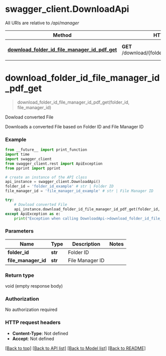# swagger_client.DownloadApi

All URIs are relative to */api/manager*

Method | HTTP request | Description
------------- | ------------- | -------------
[**download_folder_id_file_manager_id_pdf_get**](DownloadApi.md#download_folder_id_file_manager_id_pdf_get) | **GET** /download/{folderID}/{fileManagerID}.pdf | Dowload converted File

# **download_folder_id_file_manager_id_pdf_get**
> download_folder_id_file_manager_id_pdf_get(folder_id, file_manager_id)

Dowload converted File

Downloads a converted File based on Folder ID and File Manager ID

### Example
```python
from __future__ import print_function
import time
import swagger_client
from swagger_client.rest import ApiException
from pprint import pprint

# create an instance of the API class
api_instance = swagger_client.DownloadApi()
folder_id = 'folder_id_example' # str | Folder ID
file_manager_id = 'file_manager_id_example' # str | File Manager ID

try:
    # Dowload converted File
    api_instance.download_folder_id_file_manager_id_pdf_get(folder_id, file_manager_id)
except ApiException as e:
    print("Exception when calling DownloadApi->download_folder_id_file_manager_id_pdf_get: %s\n" % e)
```

### Parameters

Name | Type | Description  | Notes
------------- | ------------- | ------------- | -------------
 **folder_id** | **str**| Folder ID | 
 **file_manager_id** | **str**| File Manager ID | 

### Return type

void (empty response body)

### Authorization

No authorization required

### HTTP request headers

 - **Content-Type**: Not defined
 - **Accept**: Not defined

[[Back to top]](#) [[Back to API list]](../README.md#documentation-for-api-endpoints) [[Back to Model list]](../README.md#documentation-for-models) [[Back to README]](../README.md)

